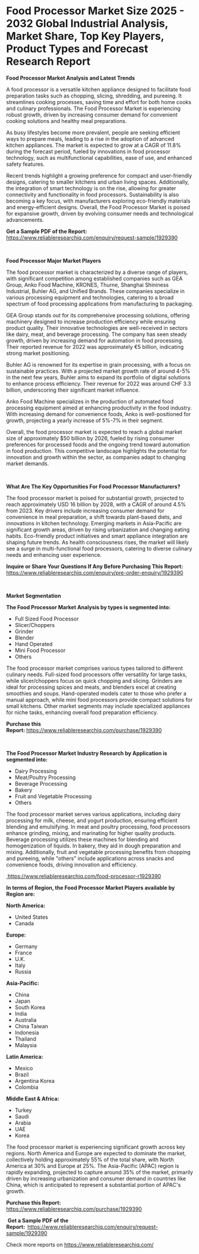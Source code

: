 <p><h1>Food Processor Market Size 2025 - 2032 Global Industrial Analysis, Market Share, Top Key Players, Product Types and Forecast Research Report</h1></p><p><strong>Food Processor Market Analysis and Latest Trends</strong></p>
<p><p>A food processor is a versatile kitchen appliance designed to facilitate food preparation tasks such as chopping, slicing, shredding, and pureeing. It streamlines cooking processes, saving time and effort for both home cooks and culinary professionals. The Food Processor Market is experiencing robust growth, driven by increasing consumer demand for convenient cooking solutions and healthy meal preparations. </p><p>As busy lifestyles become more prevalent, people are seeking efficient ways to prepare meals, leading to a rise in the adoption of advanced kitchen appliances. The market is expected to grow at a CAGR of 11.8% during the forecast period, fueled by innovations in food processor technology, such as multifunctional capabilities, ease of use, and enhanced safety features. </p><p>Recent trends highlight a growing preference for compact and user-friendly designs, catering to smaller kitchens and urban living spaces. Additionally, the integration of smart technology is on the rise, allowing for greater connectivity and functionality in food processors. Sustainability is also becoming a key focus, with manufacturers exploring eco-friendly materials and energy-efficient designs. Overall, the Food Processor Market is poised for expansive growth, driven by evolving consumer needs and technological advancements.</p></p>
<p><strong>Get a Sample PDF of the Report:&nbsp;</strong> <a href="https://www.reliableresearchiq.com/enquiry/request-sample/1929390?utm_campaign=1129&utm_medium=2&utm_source=Github&utm_content=ia&utm_term=16012025&utm_id=food-processor">https://www.reliableresearchiq.com/enquiry/request-sample/1929390</a></p>
<p>&nbsp;</p>
<p><strong>Food Processor Major Market Players</strong></p>
<p><p>The food processor market is characterized by a diverse range of players, with significant competition among established companies such as GEA Group, Anko Food Machine, KRONES, Thurne, Shanghai Shininess Industrial, Buhler AG, and Unified Brands. These companies specialize in various processing equipment and technologies, catering to a broad spectrum of food processing applications from manufacturing to packaging.</p><p>GEA Group stands out for its comprehensive processing solutions, offering machinery designed to increase production efficiency while ensuring product quality. Their innovative technologies are well-received in sectors like dairy, meat, and beverage processing. The company has seen steady growth, driven by increasing demand for automation in food processing. Their reported revenue for 2022 was approximately €5 billion, indicating strong market positioning.</p><p>Buhler AG is renowned for its expertise in grain processing, with a focus on sustainable practices. With a projected market growth rate of around 4-5% in the next few years, Buhler aims to expand its portfolio of digital solutions to enhance process efficiency. Their revenue for 2022 was around CHF 3.3 billion, underscoring their significant market influence.</p><p>Anko Food Machine specializes in the production of automated food processing equipment aimed at enhancing productivity in the food industry. With increasing demand for convenience foods, Anko is well-positioned for growth, projecting a yearly increase of 5%-7% in their segment.</p><p>Overall, the food processor market is expected to reach a global market size of approximately $50 billion by 2026, fueled by rising consumer preferences for processed foods and the ongoing trend toward automation in food production. This competitive landscape highlights the potential for innovation and growth within the sector, as companies adapt to changing market demands.</p></p>
<p>&nbsp;</p>
<p><strong>What Are The Key Opportunities For Food Processor Manufacturers?</strong></p>
<p><p>The food processor market is poised for substantial growth, projected to reach approximately USD 16 billion by 2028, with a CAGR of around 4.5% from 2023. Key drivers include increasing consumer demand for convenience in meal preparation, a shift towards plant-based diets, and innovations in kitchen technology. Emerging markets in Asia-Pacific are significant growth areas, driven by rising urbanization and changing eating habits. Eco-friendly product initiatives and smart appliance integration are shaping future trends. As health consciousness rises, the market will likely see a surge in multi-functional food processors, catering to diverse culinary needs and enhancing user experience.</p></p>
<p><strong>Inquire or Share Your Questions If Any Before Purchasing This Report:</strong> <a href="https://www.reliableresearchiq.com/enquiry/pre-order-enquiry/1929390?utm_campaign=1129&utm_medium=2&utm_source=Github&utm_content=ia&utm_term=16012025&utm_id=food-processor">https://www.reliableresearchiq.com/enquiry/pre-order-enquiry/1929390</a></p>
<p>&nbsp;</p>
<p><strong>Market Segmentation</strong></p>
<p><strong>The Food Processor Market Analysis by types is segmented into:</strong></p>
<p><ul><li>Full Sized Food Processor</li><li>Slicer/Choppers</li><li>Grinder</li><li>Blender</li><li>Hand Operated</li><li>Mini Food Processor</li><li>Others</li></ul></p>
<p><p>The food processor market comprises various types tailored to different culinary needs. Full-sized food processors offer versatility for large tasks, while slicer/choppers focus on quick chopping and slicing. Grinders are ideal for processing spices and meats, and blenders excel at creating smoothies and soups. Hand-operated models cater to those who prefer a manual approach, while mini food processors provide compact solutions for small kitchens. Other market segments may include specialized appliances for niche tasks, enhancing overall food preparation efficiency.</p></p>
<p><strong>Purchase this Report:&nbsp;</strong><a href="https://www.reliableresearchiq.com/purchase/1929390?utm_campaign=1129&utm_medium=2&utm_source=Github&utm_content=ia&utm_term=16012025&utm_id=food-processor">https://www.reliableresearchiq.com/purchase/1929390</a></p>
<p>&nbsp;</p>
<p><strong>The Food Processor Market Industry Research by Application is segmented into:</strong></p>
<p><ul><li>Dairy Processing</li><li>Meat/Poultry Processing</li><li>Beverage Processing</li><li>Bakery</li><li>Fruit and Vegetable Processing</li><li>Others</li></ul></p>
<p><p>The food processor market serves various applications, including dairy processing for milk, cheese, and yogurt production, ensuring efficient blending and emulsifying. In meat and poultry processing, food processors enhance grinding, mixing, and marinating for higher quality products. Beverage processing utilizes these machines for blending and homogenization of liquids. In bakery, they aid in dough preparation and mixing. Additionally, fruit and vegetable processing benefits from chopping and pureeing, while "others" include applications across snacks and convenience foods, driving innovation and efficiency.</p></p>
<p><a href="https://www.reliableresearchiq.com/food-processor-r1929390?utm_campaign=1129&utm_medium=2&utm_source=Github&utm_content=ia&utm_term=16012025&utm_id=food-processor">&nbsp;https://www.reliableresearchiq.com/food-processor-r1929390</a></p>
<p><strong>In terms of Region, the Food Processor Market Players available by Region are:</strong></p>
<p>
    <p> <strong> North America: </strong>
        <ul>
            <li>United States</li>
            <li>Canada</li>
        </ul>
        </p> 
    <p> <strong> Europe: </strong>
        <ul>
            <li>Germany</li>
            <li>France</li>
            <li>U.K.</li>
            <li>Italy</li>
            <li>Russia</li>
        </ul>
        </p> 
    <p> <strong> Asia-Pacific: </strong>
        <ul>
            <li>China</li>
            <li>Japan</li>
            <li>South Korea</li>
            <li>India</li>
            <li>Australia</li>
            <li>China Taiwan</li>
            <li>Indonesia</li>
            <li>Thailand</li>
            <li>Malaysia</li>
        </ul>
        </p> 
    <p> <strong> Latin America: </strong>
        <ul>
            <li>Mexico</li>
            <li>Brazil</li>
            <li>Argentina Korea</li>
            <li>Colombia</li>
        </ul>
        </p> 
    <p> <strong> Middle East & Africa: </strong>
        <ul>
            <li>Turkey</li>
            <li>Saudi</li>
            <li>Arabia</li>
            <li>UAE</li>
            <li>Korea</li>
        </ul>
    </p>
    </p>
<p><p>The food processor market is experiencing significant growth across key regions. North America and Europe are expected to dominate the market, collectively holding approximately 55% of the total share, with North America at 30% and Europe at 25%. The Asia-Pacific (APAC) region is rapidly expanding, projected to capture around 35% of the market, primarily driven by increasing urbanization and consumer demand in countries like China, which is anticipated to represent a substantial portion of APAC's growth.</p></p>
<p><strong>Purchase this Report: </strong><a href="https://www.reliableresearchiq.com/purchase/1929390?utm_campaign=1129&utm_medium=2&utm_source=Github&utm_content=ia&utm_term=16012025&utm_id=food-processor">https://www.reliableresearchiq.com/purchase/1929390</a></p>
<p>&nbsp;<strong>Get a Sample PDF of the Report:&nbsp;&nbsp;</strong><a href="https://www.reliableresearchiq.com/enquiry/request-sample/1929390?utm_campaign=1129&utm_medium=2&utm_source=Github&utm_content=ia&utm_term=16012025&utm_id=food-processor">https://www.reliableresearchiq.com/enquiry/request-sample/1929390</a></p>
<p><strong></strong></p>
<p>Check more reports on <a href="https://www.reliableresearchiq.com/?utm_campaign=1129&utm_medium=2&utm_source=Github&utm_content=ia&utm_term=16012025&utm_id=food-processor">https://www.reliableresearchiq.com/</a></p>